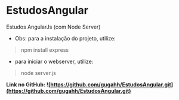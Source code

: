 # EstudosAngular
Estudos AngularJs (com Node Server)

* Obs: para a instalação do projeto, utilize:

> npm install express

* para iniciar o webserver, utilize:

> node server.js

__Link no GitHub: ![https://github.com/gugahh/EstudosAngular.git](https://github.com/gugahh/EstudosAngular.git)__
